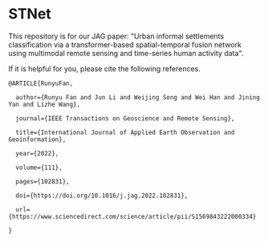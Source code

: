 # STNet
This repository is for our JAG paper: "Urban informal settlements classification via a transformer-based spatial-temporal fusion network using multimodal remote sensing and time-series human activity data".

If it is helpful for you, please cite the following references.


    @ARTICLE{RunyuFan,

      author={Runyu Fan and Jun Li and Weijing Song and Wei Han and Jining Yan and Lizhe Wang},
  
      journal={IEEE Transactions on Geoscience and Remote Sensing}, 
  
      title={International Journal of Applied Earth Observation and Geoinformation}, 
  
      year={2022},
  
      volume={111},
  
      pages={102831},
  
      doi={https://doi.org/10.1016/j.jag.2022.102831},
      
      url={https://www.sciencedirect.com/science/article/pii/S1569843222000334}
      
    }
  
